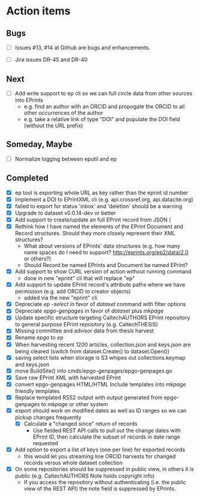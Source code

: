 
# Action items

## Bugs

+ [ ] Issues #13, #14 at Github are bugs and enhancements.
+ [ ] Jira issues DR-45 and DR-40 


## Next

+ [ ] Add write support to ep cli so we can full circle data from other sources into EPrints
    + e.g. find an author with an ORCID and propogate the ORCID to all other occurrences of the author
    + e.g. take a relative link of type "DOI" and populate the DOI field (without the URL prefix)


## Someday, Maybe

+ [ ] Normalize logging between eputil and ep


## Completed

+ [x] ep tool is exporting whole URL as key rather than the eprint id number
+ [x] Implement a DOI to EPrintXML cli (e.g. api.crossref.org, api.datacite.org)
+ [x] failed to export for status 'inbox' and 'deletion' should be a warning
+ [x] Upgrade to dataset v0.0.14-dev or better
+ [x] Add support to create/update an full EPrint record from JSON  (
+ [x] Rethink how I have named the elements of the EPrint Document and Record structures. Should they more closely represent their XML structures?
    + What about versions of EPrints' data structures (e.g. how many name spaces do I need to support? http://eprints.org/ep2/data/2.0 or others?)
    + Should Record be named EPrints and Document be named EPrint?
+ [x] Add support to show CURL version of action without running command
    + done in new "eprint" cli that will replace "ep"
+ [x] Add support to update EPrint record's attribute paths where we have permission (e.g. add ORCID to creator objects)
    + added via the new "eprint" cli
+ [x] Depreciate _ep -select_ in favor of _dataset_ command with filter options
+ [x] Depreciate _epgo-genpages_ in favor of _dataset_ plus _mkpage_
+ [x] Update specific structure targeting CaltechAUTHORS EPrint repository to general purpose EPrint repository (e.g. CaltechTHESIS)
+ [x] Missing committee and advisor data from thesis harvest
+ [x] Rename _epgo_ to _ep_
+ [x] When harvesting recent 1200 articles, collection.json and keys.json are being cleared (switch from dataset.Create() to dataset.Open())
+ [x] saving select lists when storage is S3 whipes out collections.keymap and keys.json
+ [x] move BuildSite() into cmds/epgo-genpages/epgo-genpages.go
+ [x] Save raw EPrint XML with harvested EPrint
+ [x] convert epgo-genpages HTML/HTML Include templates into _mkpage_ friendly templates
+ [x] Replace templated RSS2 output with output generated from epgo-genpages to _mkpage_ or other system
+ [x] export should work on modified dates as well as ID ranges so we can pickup changes frequently
    + [x] Calculate a "changed since" return of records
        + Use fielded REST API calls to pull out the change dates with EPrint ID, then calculate the subset of records in date range requested
+ [x] Add option to export a list of keys (one per line) for exported records
    + this would let you streaming line ORCID harvests for changed records versus whole dataset collection
+ [x] On some repositories <note> should be suppressed in public view, in others it is public (e.g. CaltechAUTHORS Note holds copyright info)
    + If you access the repository without authenticating (i.e. the public view of the REST API) the note field is suppressed by EPrints.


